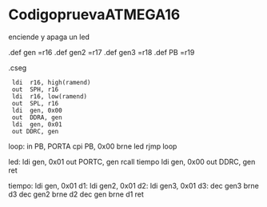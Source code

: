 # CodigopruevaATMEGA16
enciende y apaga un led


 .def gen  =r16
 .def gen2 =r17
 .def gen3 =r18
 .def PB   =r19

 .cseg

     ldi  r16, high(ramend)
     out  SPH, r16
     ldi  r16, low(ramend)
     out  SPL, r16
     ldi  gen, 0x00
     out  DDRA, gen
     ldi  gen, 0x01
     out DDRC, gen

loop: in PB, PORTA
      cpi PB, 0x00
      brne led
      rjmp loop

led:  ldi gen, 0x01
      out PORTC, gen
      rcall tiempo
      ldi gen, 0x00
      out DDRC, gen
      ret

tiempo: ldi gen, 0x01
d1:     ldi gen2, 0x01
d2:     ldi gen3, 0x01
d3:     dec gen3
        brne   d3
        dec   gen2
        brne   d2
        dec   gen
        brne   d1
        ret 
